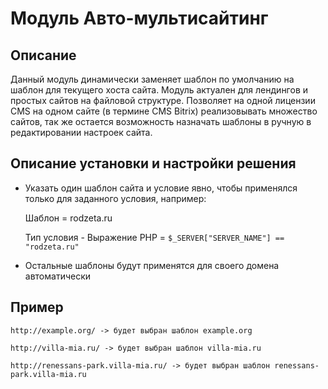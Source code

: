 ﻿
# Модуль Авто-мультисайтинг

## Описание

Данный модуль динамически заменяет шаблон по умолчанию на шаблон для текущего хоста сайта. Модуль актуален для лендингов и простых сайтов на файловой структуре. Позволяет на одной лицензии CMS на одном сайте (в термине CMS Bitrix) реализовывать множество сайтов, так же остается возможность назначать шаблоны в ручную в редактировании настроек сайта.

## Описание установки и настройки решения

- Указать один шаблон сайта и условие явно, чтобы применялся только для заданного условия, например:
    
    Шаблон = rodzeta.ru

    Тип условия - Выражение PHP = `$_SERVER["SERVER_NAME"] == "rodzeta.ru"`

- Остальные шаблоны будут применятся для своего домена автоматически

## Пример

    http://example.org/ -> будет выбран шаблон example.org

    http://villa-mia.ru/ -> будет выбран шаблон villa-mia.ru

    http://renessans-park.villa-mia.ru/ -> будет выбран шаблон renessans-park.villa-mia.ru
